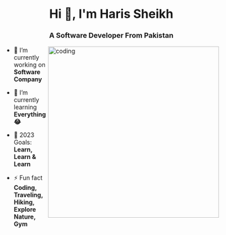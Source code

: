 <h1 align="center">Hi 👋, I'm Haris Sheikh</h1>
<h3 align="center">A Software Developer From Pakistan</h3>
<img align="right" alt="coding" width="400" src="https://cdn.dribbble.com/users/1162077/screenshots/3848914/programmer.gif">


- 🔭 I’m currently working on **Software Company**

- 🌱 I’m currently learning **Everything 😂**

- 🥅 2023 Goals: **Learn, Learn & Learn**

- ⚡ Fun fact **Coding, Traveling, Hiking, Explore Nature, Gym**
